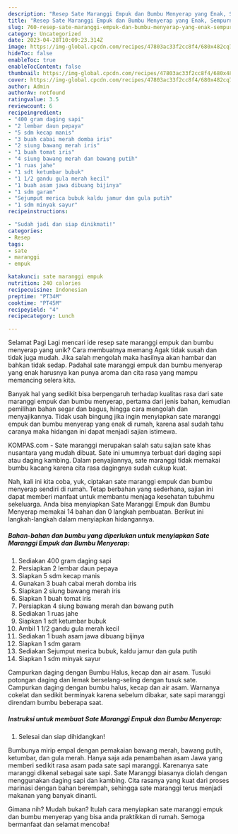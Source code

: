 ```yaml
---
description: "Resep Sate Maranggi Empuk dan Bumbu Menyerap yang Enak, Sempurna"
title: "Resep Sate Maranggi Empuk dan Bumbu Menyerap yang Enak, Sempurna"
slug: 760-resep-sate-maranggi-empuk-dan-bumbu-menyerap-yang-enak-sempurna
category: Uncategorized
date: 2023-04-28T10:09:23.314Z
image: https://img-global.cpcdn.com/recipes/47803ac33f2cc8f4/680x482cq70/sate-maranggi-empuk-dan-bumbu-menyerap-foto-resep-utama.jpg
hideToc: false
enableToc: true
enableTocContent: false
thumbnail: https://img-global.cpcdn.com/recipes/47803ac33f2cc8f4/680x482cq70/sate-maranggi-empuk-dan-bumbu-menyerap-foto-resep-utama.jpg
cover: https://img-global.cpcdn.com/recipes/47803ac33f2cc8f4/680x482cq70/sate-maranggi-empuk-dan-bumbu-menyerap-foto-resep-utama.jpg
author: Admin
authorAv: notfound
ratingvalue: 3.5
reviewcount: 6
recipeingredient:
- "400 gram daging sapi"
- "2 lembar daun pepaya"
- "5 sdm kecap manis"
- "3 buah cabai merah domba iris"
- "2 siung bawang merah iris"
- "1 buah tomat iris"
- "4 siung bawang merah dan bawang putih"
- "1 ruas jahe"
- "1 sdt ketumbar bubuk"
- "1 1/2 gandu gula merah kecil"
- "1 buah asam jawa dibuang bijinya"
- "1 sdm garam"
- "Sejumput merica bubuk kaldu jamur dan gula putih"
- "1 sdm minyak sayur"
recipeinstructions:

- "Sudah jadi dan siap dinikmati!"
categories:
- Resep
tags:
- sate
- maranggi
- empuk

katakunci: sate maranggi empuk 
nutrition: 240 calories
recipecuisine: Indonesian
preptime: "PT34M"
cooktime: "PT45M"
recipeyield: "4"
recipecategory: Lunch

---
```



Selamat Pagi Lagi mencari ide resep sate maranggi empuk dan bumbu menyerap yang unik? Cara membuatnya memang Agak tidak susah dan tidak juga mudah. Jika salah mengolah maka hasilnya akan hambar dan bahkan tidak sedap. Padahal sate maranggi empuk dan bumbu menyerap yang enak harusnya kan punya aroma dan cita rasa yang mampu memancing selera kita.


Banyak hal yang sedikit bisa berpengaruh terhadap kualitas rasa dari sate maranggi empuk dan bumbu menyerap, pertama dari jenis bahan, kemudian pemilihan bahan segar dan bagus, hingga cara mengolah dan menyajikannya. Tidak usah bingung jika ingin menyiapkan sate maranggi empuk dan bumbu menyerap yang enak di rumah, karena asal sudah tahu caranya maka hidangan ini dapat menjadi sajian istimewa.

KOMPAS.com - Sate maranggi merupakan salah satu sajian sate khas nusantara yang mudah dibuat. Sate ini umumnya terbuat dari daging sapi atau daging kambing. Dalam penyajiannya, sate maranggi tidak memakai bumbu kacang karena cita rasa dagingnya sudah cukup kuat.


Nah, kali ini kita coba, yuk, ciptakan sate maranggi empuk dan bumbu menyerap sendiri di rumah. Tetap berbahan yang sederhana, sajian ini dapat memberi manfaat untuk membantu menjaga kesehatan tubuhmu sekeluarga. Anda bisa menyiapkan Sate Maranggi Empuk dan Bumbu Menyerap memakai 14 bahan dan 0 langkah pembuatan. Berikut ini langkah-langkah dalam menyiapkan hidangannya.

<!--inarticleads1-->

##### Bahan-bahan dan bumbu yang diperlukan untuk menyiapkan Sate Maranggi Empuk dan Bumbu Menyerap:

1. Sediakan 400 gram daging sapi
1. Persiapkan 2 lembar daun pepaya
1. Siapkan 5 sdm kecap manis
1. Gunakan 3 buah cabai merah domba iris
1. Siapkan 2 siung bawang merah iris
1. Siapkan 1 buah tomat iris
1. Persiapkan 4 siung bawang merah dan bawang putih
1. Sediakan 1 ruas jahe
1. Siapkan 1 sdt ketumbar bubuk
1. Ambil 1 1/2 gandu gula merah kecil
1. Sediakan 1 buah asam jawa dibuang bijinya
1. Siapkan 1 sdm garam
1. Sediakan Sejumput merica bubuk, kaldu jamur dan gula putih
1. Siapkan 1 sdm minyak sayur


Campurkan daging dengan Bumbu Halus, kecap dan air asam. Tusuki potongan daging dan lemak berselang-seling dengan tusuk sate. Campurkan daging dengan bumbu halus, kecap dan air asam. Warnanya cokelat dan sedikit berminyak karena sebelum dibakar, sate sapi maranggi direndam bumbu beberapa saat. 

<!--inarticleads2-->

##### Instruksi untuk membuat Sate Maranggi Empuk dan Bumbu Menyerap:


1. Selesai dan siap dihidangkan!

Bumbunya mirip empal dengan pemakaian bawang merah, bawang putih, ketumbar, dan gula merah. Hanya saja ada penambahan asam Jawa yang memberi sedikit rasa asam pada sate sapi maranggi. Karenanya sate maranggi dikenal sebagai sate sapi. Sate Maranggi biasanya diolah dengan menggunakan daging sapi dan kambing. Cita rasanya yang kuat dari proses marinasi dengan bahan berempah, sehingga sate maranggi terus menjadi makanan yang banyak dinanti. 

Gimana nih? Mudah bukan? Itulah cara menyiapkan sate maranggi empuk dan bumbu menyerap yang bisa anda praktikkan di rumah. Semoga bermanfaat dan selamat mencoba!

